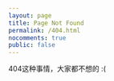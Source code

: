```yaml
---
layout: page
title: Page Not Found
permalink: /404.html
nocomments: true
public: false
---
```


404这种事情，大家都不想的 :(
